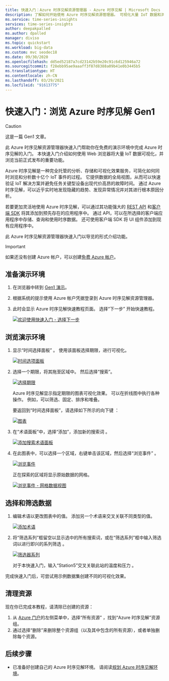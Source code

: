 ```yaml
---
title: 快速入门：Azure 时序见解资源管理器 - Azure 时序见解 | Microsoft Docs
description: 了解如何开始使用 Azure 时序见解资源管理器。 可视化大量 IoT 数据和浏览环境的主要功能。
ms.service: time-series-insights
services: time-series-insights
author: deepakpalled
ms.author: dpalled
manager: diviso
ms.topic: quickstart
ms.workload: big-data
ms.custom: mvc seodec18
ms.date: 09/30/2020
ms.openlocfilehash: dd5ed52187a7cd23142b59e20c91c6d125946a72
ms.sourcegitcommit: f28ebb95ae9aaaff3f87d8388a09b41e0b3445b5
ms.translationtype: HT
ms.contentlocale: zh-CN
ms.lasthandoff: 03/29/2021
ms.locfileid: "91613775"
---
```

# <a name="quickstart-explore-azure-time-series-insights-gen1"></a>快速入门：浏览 Azure 时序见解 Gen1

> [!CAUTION]
> 这是一篇 Gen1 文章。

此 Azure 时序见解资源管理器快速入门帮助你在免费的演示环境中完成 Azure 时序见解的入门。 本快速入门介绍如何使用 Web 浏览器将大量 IoT 数据可视化，并浏览当前正式发布的重要功能。

Azure 时序见解是一种完全托管的分析、存储和可视化效果服务，可简化如何同时浏览和分析数十亿个 IoT 事件的过程。 它提供数据的全局视图，从而可以快速验证 IoT 解决方案并避免任务关键型设备出现代价高昂的故障时间。 通过 Azure 时序见解，可以近乎实时地发现隐藏的趋势、发现异常情况并对其进行根本原因分析。

若要更加灵活地使用 Azure 时序见解，可以通过其功能强大的 [REST API](./concepts-query-overview.md) 和[客户端 SDK](https://github.com/microsoft/tsiclient) 将其添加到预先存在的应用程序中。 通过 API，可以在所选择的客户端应用程序中存储、查询和使用时序数据。 还可使用客户端 SDK 将 UI 组件添加到现有应用程序中。

此 Azure 时序见解资源管理器快速入门以导览的形式介绍功能。

> [!IMPORTANT]
> 如果还没有创建 Azure 帐户，可以创建[免费 Azure 帐户](https://azure.microsoft.com/free/?ref=microsoft.com&utm_source=microsoft.com&utm_medium=docs&utm_campaign=visualstudio)。

## <a name="prepare-the-demo-environment"></a>准备演示环境

1. 在浏览器中转到 [Gen1 演示](https://insights.timeseries.azure.com/demo)。

1. 根据系统的提示使用 Azure 帐户凭据登录到 Azure 时序见解资源管理器。

1. 此时会显示 Azure 时序见解快速教程页面。 选择“下一步”  开始快速教程。

   [![欢迎使用快速入门 - 选择下一步](media/quickstart/quickstart-welcome.png)](media/quickstart/quickstart-welcome.png#lightbox)

## <a name="explore-the-demo-environment"></a>浏览演示环境

1. 显示“时间选择面板”  。 使用该面板选择期限，进行可视化。

   [![时间选项面板](media/quickstart/quickstart-time-selection-panel.png)](media/quickstart/quickstart-time-selection-panel.png#lightbox)

1. 选择一个期限，将其拖至区域中。 然后选择“搜索”。

   [![选择期限](media/quickstart/quickstart-select-time.png)](media/quickstart/quickstart-select-time.png#lightbox)

   Azure 时序见解显示指定期限的图表可视化效果。 可以在折线图中执行各种操作。 例如，可以筛选、固定、排序和堆叠。

   要返回到“时间选择面板”，请选择如下所示的向下键  ：

   [![图表](media/quickstart/quickstart-select-down-arrow.png)](media/quickstart/quickstart-select-down-arrow.png#lightbox)

1. 在“术语面板”中，选择“添加”，添加新的搜索词   。

   [![添加搜索术语面板](media/quickstart/quickstart-add-terms.png)](media/quickstart/quickstart-add-terms.png#lightbox)

1. 在此图表中，可以选择一个区域，右键单击该区域，然后选择“浏览事件”  。

   [![浏览事件](media/quickstart/quickstart-explore-events.png)](media/quickstart/quickstart-explore-events.png#lightbox)

   正在探索的区域将显示原始数据的网格。

   [![浏览事件 - 网格数据视图](media/quickstart/quickstart-explore-events-grid-data.png)](media/quickstart/quickstart-explore-events-grid-data.png#lightbox)

## <a name="select-and-filter-data"></a>选择和筛选数据

1. 编辑术语以更改图表中的值。 添加另一个术语来交叉关联不同类型的值。

   [![添加术语](media/quickstart/quickstart-add-a-term.png)](media/quickstart/quickstart-add-a-term.png#lightbox)

1. 将“筛选系列”框留空以显示选中的所有搜索词，或在“筛选系列”框中输入筛选词以进行即兴的系列筛选   。

   [![筛选器系列](media/quickstart/quickstart-filter-series.png)](media/quickstart/quickstart-filter-series.png#lightbox)

   对于本快速入门，输入“Station5”交叉关联此站的温度和压力  。

完成快速入门后，可尝试用示例数据集创建不同的可视化效果。

## <a name="clean-up-resources"></a>清理资源

现在你已完成本教程，请清除已创建的资源：

1. 从 [Azure 门户](https://portal.azure.com)的左侧菜单中，选择“所有资源”  ，找到“Azure 时序见解”资源组。
1. 通过选择“删除”来删除整个资源组（以及其中包含的所有资源），或者单独删除每个资源。

## <a name="next-steps"></a>后续步骤

* 已准备好创建自己的 Azure 时序见解环境。 请阅读[规划 Azure 时序见解环境](time-series-insights-environment-planning.md)。
